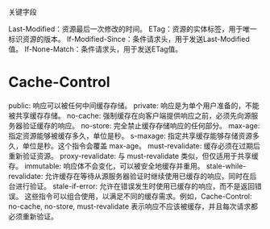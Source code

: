 关键字段

Last-Modified：资源最后一次修改的时间。
ETag：资源的实体标签，用于唯一标识资源的版本。
If-Modified-Since：条件请求头，用于发送Last-Modified值。
If-None-Match：条件请求头，用于发送ETag值。

# Cache-Control
public: 响应可以被任何中间缓存存储。
private: 响应是为单个用户准备的，不能被共享缓存存储。
no-cache: 强制缓存在向客户端提供响应之前，必须先向源服务器验证缓存的响应。
no-store: 完全禁止缓存存储响应的任何部分。
max-age: 指定资源能够被缓存多久，单位是秒。
s-maxage: 指定共享缓存能够存储资源多久，单位是秒。这个指令会覆盖 max-age。
must-revalidate: 缓存必须在过期后重新验证资源。
proxy-revalidate: 与 must-revalidate 类似，但仅适用于共享缓存。
immutable: 响应体不会变化，可以被安全地缓存并重用。
stale-while-revalidate: 允许缓存在等待从源服务器验证时继续使用已缓存的响应，同时在后台进行验证。
stale-if-error: 允许在错误发生时使用已缓存的响应，而不是返回错误。
这些指令可以组合使用，以满足不同的缓存需求。例如，Cache-Control: no-cache, no-store, must-revalidate 表示响应不应该被缓存，并且每次请求都必须重新验证。